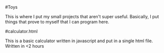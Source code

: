 #Toys

This is where I put my small projects that aren't super useful. Basically, I put things that prove to myself that I can program here.

#calculator.html

This is a basic calculator written in javascript and put in a single html file.  Written in <2 hours
